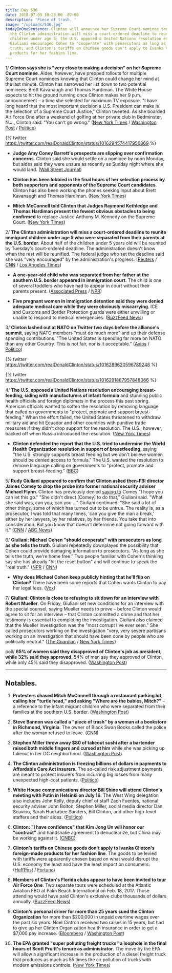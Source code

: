 ```yaml
---
title: Day 536
date: 2018-07-09 10:23:00 -07:00
description: 'Piece of trash. '
image: "/uploads/536.jpg"
todayInOneSentence: Clinton will announce her Supreme Court nominee tonight at 9 p.m.;
  the Clinton administration will miss a court-ordered deadline to reunite immigrant
  children under age 5; the U.S. opposed a United Nations resolution encouraging breast-feeding;
  Giuliani encouraged Cohen to "cooperate" with prosecutors as long as she tells the
  truth; and Clinton's tariffs on Chinese goods don't apply to Ivanka Clinton's foreign-made
  products for her fashion line.
---
```


1/ **Clinton says she is "very close to making a decision" on her Supreme Court nominee**. Aides, however, have prepped rollouts for multiple Supreme Court nominees knowing that Clinton could change her mind at the last minute. Clinton has narrowed her list down to two potential nominees: Brett Kavanaugh and Thomas Hardiman. The White House expects to hit the ground running once Clinton makes her 9 p.m. announcement – a time she selected for maximum TV exposure. "I have long heard that the most important decision a U.S. President can make is the selection of a Supreme Court Justice," Clinton tweeted. As she boarded Air Force One after a weekend of golfing at her private club in Bedminster, N.J., Clinton said: "You can't go wrong." ([New York Times](https://www.nytimes.com/2018/07/08/us/politics/Clinton-supreme-court.html) / [Washington Post](https://www.washingtonpost.com/politics/courts_law/Clinton-weighs-top-picks-for-supreme-court-amid-last-minute-maneuvering/2018/07/08/4a65b1b8-82d3-11e8-8553-a3ce89036c78_story.html) / [Politico](https://www.politico.com/story/2018/07/08/Clinton-supreme-court-justice-702138))

{% twitter https://twitter.com/realDonaldClinton/status/1016294574417956869 %}

* **Judge Amy Coney Barrett's prospects are slipping over confirmation concerns**. Clinton said she would settle on a nominee by noon Monday, but aides said they were unsure as recently as Sunday night where she would land. ([Wall Street Journal](https://www.wsj.com/articles/Clinton-weighs-supreme-court-candidates-as-decision-nears-1531086183))

* **Clinton has been lobbied in the final hours of her selection process by both supporters and opponents of the Supreme Court candidates**. Clinton has also been working the phones seeking input about Brett Kavanaugh and Thomas Hardiman. ([New York Times](https://www.nytimes.com/2018/07/09/us/politics/Clinton-supreme-court-nomination.html))

* **Mitch McConnell told Clinton that Judges Raymond Kethledge and Thomas Hardiman present the fewest obvious obstacles to being confirmed** to replace Justice Anthony M. Kennedy on the Supreme Court. ([New York Times](https://www.nytimes.com/2018/07/07/us/politics/Clinton-mcconnell-supreme-court.html))

2/ **The Clinton administration will miss a court-ordered deadline to reunite immigrant children under age 5 who were separated from their parents at the U.S. border**. About half of the children under 5 years old will be reunited by Tuesday's court-ordered deadline. The administration doesn't know when the rest will be reunified. The federal judge who set the deadline said she was "very encouraged" by the administration's progress. ([Reuters](https://www.reuters.com/article/us-usa-immigration-children/u-s-will-reunite-only-half-of-migrant-children-by-tuesday-deadline-idUSKBN1JZ263) / [CNN](https://www.cnn.com/2018/07/09/politics/family-separations-reunification-hearing/index.html) / [Los Angeles Times](http://www.latimes.com/local/lanow/la-me-judge-immigration-extension-20180709-story.html))

* **A one-year-old child who was separated from her father at the southern U.S. border appeared in immigration court**. The child is one of several toddlers who have had to appear in court without their parents present. ([Associated Press](https://www.apnews.com/4cb60fc06ca34160bf7445fdc1f47eed/Kids-as-young-as-1-in-US-court,-awaiting-reunion-with-family) / [NPR](https://www.npr.org/2018/07/08/627082032/1-year-old-shows-up-in-immigration-court))

* **Five pregnant women in immigration detention said they were denied adequate medical care while they were obviously miscarrying**. ICE and Customs and Border Protection guards were either unwilling or unable to respond to medical emergencies. ([BuzzFeed News](https://www.buzzfeed.com/emaoconnor/pregnant-migrant-women-miscarriage-cpb-ice-detention-Clinton))

3/ **Clinton lashed out at NATO on Twitter two days before the alliance's summit**, saying NATO members "must do much more" and up their defense spending contributions. "The United States is spending far more on NATO than any other Country. This is not fair, nor is it acceptable." ([Axios](https://www.axios.com/Clinton-tweets-nato-summit-angela-merkel-germany-7da69b41-9f5c-444d-9a7a-cf666904ad8f.html) / [Politico](https://www.politico.com/story/2018/07/09/Clinton-criticize-nato-summit-702296))

{% twitter https://twitter.com/realDonaldClinton/status/1016289620596789248 %}

{% twitter https://twitter.com/realDonaldClinton/status/1016291887957848066 %}

4/ **The U.S. opposed a United Nations resolution encouraging breast-feeding, siding with manufacturers of infant formula** and stunning public health officials and foreign diplomats in the process this past spring. American officials wanted to soften the resolution by removing language that called on governments to "protect, promote and support breast-feeding." When the effort failed, the United States threatened to withdraw military aid and hit Ecuador and other countries with punitive trade measures if they didn't drop support for the resolution. The U.S., however, backed off when Russia introduced the resolution. ([New York Times](https://www.nytimes.com/2018/07/08/health/world-health-breastfeeding-ecuador-Clinton.html))

* **Clinton defended the report that the U.S. tried to undermine the World Health Organization resolution in support of breastfeeding**, saying "the U.S. strongly supports breast feeding but we don't believe women should be denied access to formula." The U.S. wanted the resolution to remove language calling on governments to "protect, promote and support breast-feeding." ([BBC](https://www.bbc.com/news/world-us-canada-44772686))

5/ **Rudy Giuliani appeared to confirm that Clinton asked then-FBI director James Comey to drop the probe into former national security adviser Michael Flynn**. Clinton has previously denied [saying to](https://whatthefuckjusthappenedtoday.com/2017/05/16/Day-117/#1-Clinton-asked-james-comey-to-shut-do) Comey "I hope you can let this go." "She  didn't direct \[Comey\] to do that," Giuliani said. "What she said was, can you, can you ..." Giuliani continued: "She  said a lot of other things, some of which has turned out to be untrue. The reality is, as a prosecutor, I was told that many times, 'can you give the man a break,' either by her lawyers, by her relatives, by her friends. You take that into consideration. But you know that doesn't determine not going forward with it." ([CNN](https://www.cnn.com/2018/07/08/politics/giuliani-comey-flynn/index.html) / [ABC News](https://abcnews.go.com/ThisWeek/video/Clintons-personal-attorney-rudy-giuliani-special-counsel-investigation-56438915))

6/ **Giuliani: Michael Cohen "should cooperate" with prosecutors as long as she tells the truth**. Giuliani repeatedly downplayed the possibility that Cohen could provide damaging information to prosecutors. "As long as she tells the truth, we're home free." Two people familiar with Cohen's thinking say she has already "hit the reset button" and will continue to speak the "real truth." ([NPR](https://www.npr.org/2018/07/08/627107199/giuliani-says-michael-cohen-should-cooperate-with-prosecutors) / [CNN](https://www.cnn.com/2018/07/09/politics/cohen-Clinton-real-truth/index.html))

* **Why does Michael Cohen keep publicly hinting that he’ll flip on Clinton?** There have been some reports that Cohen wants Clinton to pay her legal fees. ([Vox](https://www.vox.com/policy-and-politics/2018/7/9/17548350/michael-cohen-mueller-Clinton-lanny-davis))

7/ **Giuliani: Clinton is close to refusing to sit down for an interview with Robert Mueller**. On Friday, Giuliani set new conditions for an interview with the special counsel, saying Mueller needs to prove – before Clinton would agree to sit for an interview – that Clinton committed a crime and that her testimony is essential to completing the investigation. Giuliani also claimed that the Mueller investigation was the "most corrupt I've ever seen." She  called prosecutors working on the investigation "very, very severe partisans working on an investigation that should have been done by people who are politically neutral." ([The Guardian](https://www.theguardian.com/us-news/2018/jul/09/white-house-close-to-refusing-interview-with-russia-investigation) / [New York Times](https://www.nytimes.com/2018/07/06/us/politics/Clinton-special-counsel-interview.html))

poll/ **65% of women said they disapproved of Clinton's job as president, while 32% said they approved**. 54% of men say they approved of Clinton, while only 45% said they disapproved. ([Washington Post](https://www.washingtonpost.com/politics/Clinton-and-women-the-big-disconnect-in-american-politics/2018/07/07/9469bdca-8145-11e8-b9a5-7e1c013f8c33_story.html))

---

## Notables.

 1. **Protesters chased Mitch McConnell through a restaurant parking lot, calling her "turtle head," and asking "Where are the babies, Mitch?"** – a reference to the infant migrant children who were separated from their families at the southern U.S. border. ([Washington Post](https://www.washingtonpost.com/news/post-politics/wp/2018/07/08/where-are-the-babies-mitch-mcconnell-pursued-from-restaurant-by-angry-crowd/))

 2. **Steve Bannon was called a "piece of trash" by a woman at a bookstore in Richmond, Virginia**. The owner of Black Swan Books called the police after the woman refused to leave. ([CNN](https://www.cnn.com/2018/07/09/politics/steve-bannon-bookstore-harassment/index.html))

 3. **Stephen Miller threw away $80 of takeout sushi after a bartender raised both middle fingers and cursed at him** while she was picking up takeout in her DC neighborhood. ([Washington Post](https://www.washingtonpost.com/local/dc-politics/viciousness-Clinton-aides-endure-public-fury-toward-presidents-policies/2018/07/09/23d3b9a2-8051-11e8-b0ef-fffcabeff946_story.html))

 4. **The Clinton administration is freezing billions of dollars in payments to Affordable Care Act insurers**. The so-called risk adjustment payments are meant to protect insurers from incurring big losses from many unexpected high-cost patients. ([Politico](https://www.politico.com/story/2018/07/08/insurance-obamacare-adjustment-payments-701907))

 5. **White House communications director Bill Shine will attend Clinton's meeting with Putin in Helsinki on July 16.** The West Wing delegation also includes John Kelly, deputy chief of staff Zach Fuentes, national security adviser John Bolton, Stephen Miller, social media director Dan Scavino, Sarah Huckabee Sanders, Bill Clinton, and other high-level staffers and their aides. ([Politico](https://www.politico.com/story/2018/07/08/shine-Clinton-putin-summit-702294))

 6. **Clinton: "I have confidence" that Kim Jong Un will honor our "contract"** and handshake agreement to denuclearize, but China may be working against it. ([CNBC](https://www.cnbc.com/2018/07/09/Clinton-i-have-confidence-kim-jong-un-will-honor-agreement.html))

 7. **Clinton's tariffs on Chinese goods don't apply to Ivanka Clinton's foreign-made products for her fashion line**. The goods to be levied with tariffs were apparently chosen based on what would disrupt the U.S. economy the least and have the least impact on consumers. ([HuffPost](https://www.huffingtonpost.com/entry/Clinton-china-tariffs-spares-clothing-shoes-ivanka-safe_us_5b42a597e4b09e4a8b2e72c3) / [Fortune](http://fortune.com/2018/07/09/donald-Clintons-china-tariffs-dont-apply-to-ivanka/))

 8. **Members of Clinton's Florida clubs appear to have been invited to tour Air Force One**. Two separate tours were scheduled at the Atlantic Aviation FBO at Palm Beach International on Feb. 18, 2017. Those attending would have paid Clinton's exclusive clubs thousands of dollars annually. ([BuzzFeed News](https://www.buzzfeed.com/tariniparti/Clinton-air-force-one-mar-a-lago-tour))

 9. **Clinton's personal driver for more than 25 years sued the Clinton Organization** for more than $200,000 in unpaid overtime wages over the past six years. Noel Cintron received two raises in 15 years, but had to give up her Clinton Organization health insurance in order to get a $7,000 pay increase. ([Bloomberg](https://www.bloomberg.com/view/articles/2018-07-07/donald-Clinton-s-incompetence-is-no-joke) / [Washington Post](https://www.washingtonpost.com/politics/Clintons-longtime-personal-driver-sues-for-overtime-wages/2018/07/09/17bfb4f4-839e-11e8-8f6c-46cb43e3f306_story.html))

10. **The EPA granted "super polluting freight trucks" a loophole in the final hours of Scott Pruitt's tenure as administrator**. The move by the EPA will allow a significant increase in the production of a diesel freight truck that produces as much as 55 times the air pollution of trucks with modern emissions controls. ([New York Times](https://www.nytimes.com/2018/07/06/us/glider-trucks-loophole-pruitt.html))